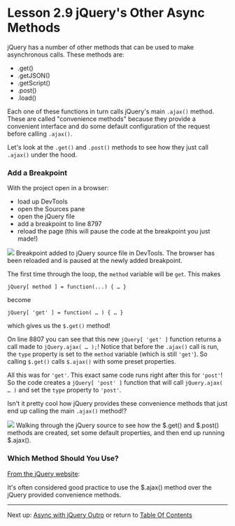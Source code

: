 # Lesson 2.9 jQuery's Other Async Methods

jQuery has a number of other methods that can be used to make asynchronous calls. These methods are:

- .get()
- .getJSON()
- .getScript()
- .post()
- .load()

Each one of these functions in turn calls jQuery's main `.ajax()` method. These are called "convenience methods" because they provide a convenient interface and do some default configuration of the request before calling `.ajax()`.

Let's look at the `.get()` and `.post()` methods to see how they just call `.ajax()` under the hood.

### Add a Breakpoint
With the project open in a browser:
- load up DevTools
- open the Sources pane
- open the jQuery file
- add a breakpoint to line 8797
- reload the page (this will pause the code at the breakpoint you just made!)

<img src="https://d17h27t6h515a5.cloudfront.net/topher/2017/March/58ba12cb_ud109-l2-jquery-xhr-set-breakpoint/ud109-l2-jquery-xhr-set-breakpoint.gif">
Breakpoint added to jQuery source file in DevTools. The browser has been reloaded and is paused at the newly added breakpoint.

The first time through the loop, the `method` variable will be `get`. This makes
```
jQuery[ method ] = function(...) { … }
```
become
```
jQuery[ 'get' ] = function( … ) { … }
```
which gives us the `$.get()` method!

On line 8807 you can see that this new `jQuery[ 'get' ]` function returns a call made to `jQuery.ajax( … );`! Notice that before the `.ajax()` call is run, the `type` property is set to the `method` variable (which is still `'get'`). So calling `$.get()` calls `$.ajax()` with some preset properties.

All this was for `'get'`. This exact same code runs right after this for `'post'`! So the code creates a `jQuery[ 'post' ]` function that will call `jQuery.ajax( … )` and set the `type` property to `'post'`.

Isn't it pretty cool how jQuery provides these convenience methods that just end up calling the main `.ajax()` method!?

<img src="./images/ud109-l2-jquery-get-post-methods.gif">
Walking through the jQuery source to see how the $.get() and $.post() methods are created, set some default properties, and then end up running $.ajax().

### Which Method Should You Use?
[From the jQuery website](https://learn.jquery.com/ajax/jquery-ajax-methods/):

It's often considered good practice to use the $.ajax() method over the jQuery provided convenience methods.

- - -
Next up: [Async with jQuery Outro](ND024_Part3_Lesson02_10.md) or return to [Table Of Contents](./ND024_TableOfContents.md)
